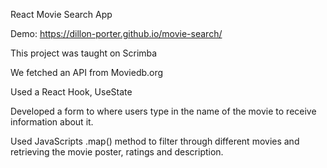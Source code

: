 React Movie Search App

Demo: https://dillon-porter.github.io/movie-search/

This project was taught on Scrimba

We fetched an API from Moviedb.org

Used a React Hook, UseState

Developed a form to where users type in the name of the movie to receive information about it.

Used JavaScripts .map() method to filter through different movies and retrieving the movie poster, ratings and description. 




